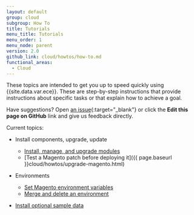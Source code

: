 ```yaml
---
layout: default
group: cloud
subgroup: How To
title: Tutorials
menu_title: Tutorials
menu_order: 1
menu_node: parent
version: 2.0
github_link: cloud/howtos/how-to.md
functional_areas:
  - Cloud
---
```


These topics are intended to get you up to speed quickly using {{site.data.var.ece}}. These are step-by-step instructions that provide instructions about specific tasks or that explain how to achieve a goal.

Have suggestions? Open [an issue](https://github.com/magento/devdocs/issues){:target="_blank"} or click the **Edit this page on GitHub** link and give us feedback directly.

Current topics:

*	Install components, upgrade, update

	*	[Install, manage, and upgrade modules]({{page.baseurl}}cloud/howtos/install-components.html)
	*	[Test a Magento patch before deploying it]({{ page.baseurl }}cloud/howtos/upgrade-magento.html)

*	Environments

	*	[Set Magento environment variables]({{page.baseurl}}cloud/howtos/environment-tutorial-set-mage-vars.html)
	*	[Merge and delete an environment]({{page.baseurl}}cloud/howtos/environment-tutorial-env-merge.html)

*	[Install optional sample data]({{page.baseurl}}cloud/howtos/sample-data.html)

